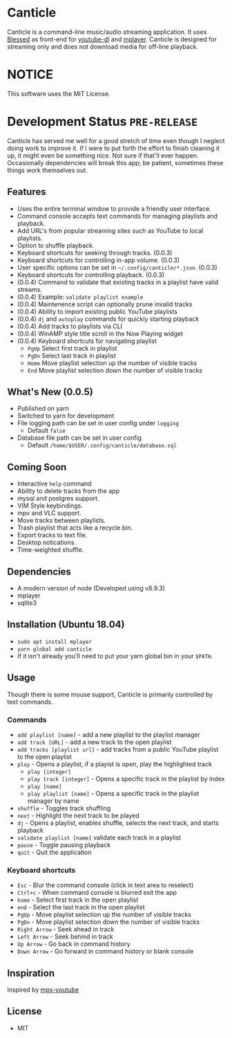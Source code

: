 # Canticle
Canticle is a command-line music/audio streaming application.  It uses [Blessed](http://blessedjs.org/) as front-end for [youtube-dl](https://rg3.github.io/youtube-dl/) and [mplayer](http://www.mplayerhq.hu/design7/news.html).  Canticle is designed for streaming only and does not download media for off-line playback.

# NOTICE
This software uses the MIT License.

# Development Status `PRE-RELEASE`
Canticle has served me well for a good stretch of time even though I neglect doing work to improve it.  If I were to put forth the effort to finish cleaning it up, it might even be something nice.  Not sure if that'll ever happen.  Occasionally dependencies will break this app; be patient, sometimes these things work themselves out.

## Features
* Uses the entire terminal window to provide a friendly user interface.
* Command console accepts text commands for managing playlists and playback.
* Add URL's from popular streaming sites such as YouTube to local playlists.
* Option to shuffle playback.
* Keyboard shortcuts for seeking through tracks. (0.0.3)
* Keyboard shortcuts for controlling in-app volume. (0.0.3)
* User specific options can be set in `~/.config/canticle/*.json`. (0.0.3)
* Keyboard shortcuts for controlling playback. (0.0.3)
* (0.0.4) Command to validate that existing tracks in a playlist have valid streams.
* (0.0.4) Example: `validate playlist example`
* (0.0.4) Maintenence script can optionally prune invalid tracks
* (0.0.4) Ability to import existing public YouTube playlists
* (0.0.4) `dj` and `autoplay` commands for quickly starting playback
* (0.0.4) Add tracks to playlists via CLI
* (0.0.4) WinAMP style title scroll in the Now Playing widget
* (0.0.4) Keyboard shortcuts for navigating playlist
  * `PgUp` Select first track in playlist
  * `PgDn` Select last track in playlist
  * `Home` Move playlist selection up the number of visible tracks
  * `End` Move playlist selection down the number of visible tracks

## What's New (0.0.5)
  * Published on yarn
  * Switched to yarn for development
  * File logging path can be set in user config under `logging`
    * Default `false`
  * Database file path can be set in user config
    * Default `/home/$USER/.config/canticle/database.sql`

## Coming Soon
* Interactive `help` command
* Ability to delete tracks from the app
* mysql and postgres support.
* VIM Style keybindings.
* mpv and VLC support.
* Move tracks between playlists.
* Trash playlist that acts like a recycle bin.
* Export tracks to text file.
* Desktop notications.
* Time-weighted shuffle.

## Dependencies
* A modern version of node (Developed using v8.9.3)
* mplayer
* sqlite3

## Installation (Ubuntu 18.04)
* `sudo apt install mplayer`
* `yarn global add canticle`
* If it isn't already you'll need to put your yarn global bin in your `$PATH`.

## Usage
Though there is some mouse support, Canticle is primarily controlled by text commands.

### Commands
* `add playlist [name]` - add a new playlist to the playlist manager
* `add track [URL]` - add a new track to the open playlist
* `add tracks [playlist url]` - add tracks from a public YouTube playlist to the open playlist
* `play` - Opens a playlist, if a playist is open, play the highlighted track
  * `play [integer]`
  * `play track [integer]` - Opens a specific track in the playlist by index
  * `play [name]`
  * `play playlist [name]` - Opens a specific track in the playlist manager by name
* `shuffle` - Toggles track shuffling
* `next` - Highlight the next track to be played
* `dj` - Opens a playlist, enables shuffle, selects the next track, and starts playback
* `validate playlist [name]` validate each track in a playlist
* `pause` - Toggle pausing playback
* `quit` - Quit the application

### Keyboard shortcuts
* `Esc` - Blur the command console (click in text area to reselect)
* `Ctrl+c` - When command console is blurred exit the app
* `home` - Select first track in the open playlist
* `end` - Select the last track in the open playlist
* `PgUp` - Move playlist selection up the number of visible tracks
* `PgDn` - Move playlist selection down the number of visible tracks
* `Right Arrow` - Seek ahead in track
* `Left Arrow` - Seek behind in track
* `Up Arrow` - Go back in command history
* `Down Arrow` - Go forward in command history or blank console

## Inspiration
Inspired by [mps-youtube](https://github.com/mps-youtube/mps-youtube)

## License
* MIT
